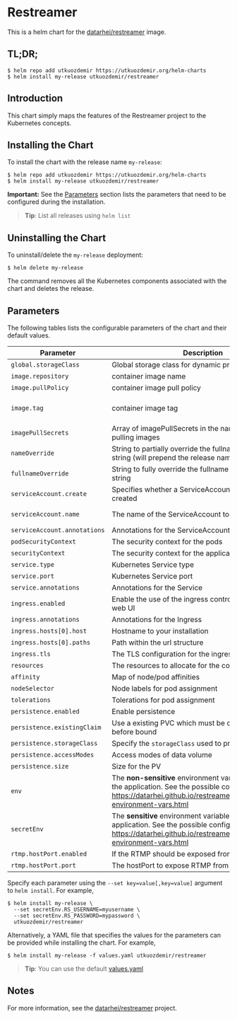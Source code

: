 # Restreamer

This is a helm chart for the 
[datarhei/restreamer](https://github.com/datarhei/restreamer) image.

## TL;DR;

```console
$ helm repo add utkuozdemir https://utkuozdemir.org/helm-charts
$ helm install my-release utkuozdemir/restreamer
```

## Introduction

This chart simply maps the features of the Restreamer project to the Kubernetes concepts.

## Installing the Chart

To install the chart with the release name `my-release`:

```console
$ helm repo add utkuozdemir https://utkuozdemir.org/helm-charts
$ helm install my-release utkuozdemir/restreamer
```

**Important:** See the [Parameters](#parameters) section lists the parameters that need to be configured 
during the installation.

> **Tip**: List all releases using `helm list`

## Uninstalling the Chart

To uninstall/delete the `my-release` deployment:

```console
$ helm delete my-release
```

The command removes all the Kubernetes components associated with the chart and deletes the release.

## Parameters

The following tables lists the configurable parameters of the chart and their default values.

| Parameter | Description | Default |
| --------- | ----------- | ------- |
| `global.storageClass` | Global storage class for dynamic provisioning | `nil` |
| `image.repository` | container image name | `datarhei/restreamer` |
| `image.pullPolicy` | container image pull policy | `IfNotPresent` |
| `image.tag` | container image tag | `{TAG_NAME}` (taken from the chart appVersion) |
| `imagePullSecrets` | Array of imagePullSecrets in the namespace for pulling images | `[]` |
| `nameOverride` | String to partially override the fullname template with a string (will prepend the release name) | `nil` |
| `fullnameOverride` | String to fully override the fullname template with a string | `nil` |
| `serviceAccount.create` | Specifies whether a ServiceAccount should be created | `true` |
| `serviceAccount.name` | The name of the ServiceAccount to create | Generated using the fullname template |
| `serviceAccount.annotations` | Annotations for the ServiceAccount | `{}` |
| `podSecurityContext` | The security context for the pods | `{}` |
| `securityContext` | The security context for the application container. | `{}` |
| `service.type` | Kubernetes Service type | `ClusterIP` |
| `service.port` | Kubernetes Service port | `80` |
| `service.annotations` | Annotations for the Service | `{}` |
| `ingress.enabled` | Enable the use of the ingress controller to access the web UI | `false` |
| `ingress.annotations` | Annotations for the Ingress | `{}` |
| `ingress.hosts[0].host` | Hostname to your installation | `chart-example.local` |
| `ingress.hosts[0].paths` | Path within the url structure | `[]` |
| `ingress.tls` | The TLS configuration for the ingress | `[]` |
| `resources` | The resources to allocate for the container | `{}` |
| `affinity` | Map of node/pod affinities | `{}` |
| `nodeSelector` | Node labels for pod assignment | `{}` |
| `tolerations` | Tolerations for pod assignment | `[]` |
| `persistence.enabled` | Enable persistence | `false` |
| `persistence.existingClaim` | Use a existing PVC which must be created manually before bound | `nil` |
| `persistence.storageClass` | Specify the `storageClass` used to provision the volume | `nil` |
| `persistence.accessModes` | Access modes of data volume  | `["ReadWriteOnce"]` |
| `persistence.size` | Size for the PV | `512Mi` |
| `env` | The **non-sensitive** environment variables to configure the application. See the possible configuration here: https://datarhei.github.io/restreamer/docs/references-environment-vars.html | See `values.yaml` |
| `secretEnv` | The **sensitive** environment variables to configure the application. See the possible configuration here: https://datarhei.github.io/restreamer/docs/references-environment-vars.html | See `values.yaml` |
| `rtmp.hostPort.enabled` | If the RTMP should be exposed from a hostPort or not | `false` |
| `rtmp.hostPort.port` | The hostPort to expose RTMP from | `1935` |

Specify each parameter using the `--set key=value[,key=value]` argument to `helm install`. For example,

```console
$ helm install my-release \
  --set secretEnv.RS_USERNAME=myusername \
  --set secretEnv.RS_PASSWORD=mypassword \
  utkuozdemir/restreamer
```

Alternatively, a YAML file that specifies the values for the parameters 
can be provided while installing the chart. For example,

```console
$ helm install my-release -f values.yaml utkuozdemir/restreamer
```

> **Tip**: You can use the default [values.yaml](values.yaml)

## Notes

For more information, see the 
[datarhei/restreamer](https://github.com/datarhei/restreamer) project.

